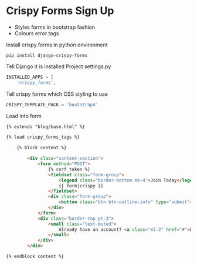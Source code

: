 # Crispy Forms Sign Up

- Styles forms in bootstrap fashion
- Colours error tags

Install crispy forms in python environment

```
pip install django-crispy-forms
```

Tell Django it is installed
Project settings.py

```python
INSTALLED_APPS = [
    'crispy_forms',
```

Tell crispy forms which CSS styling to use

```python
CRISPY_TEMPLATE_PACK = 'bootstrap4'
```

Load into form

```html
{% extends "blog/base.html" %}

{% load crispy_forms_tags %}

    {% block content %}

        <div class="content-section">
            <form method="POST">
                {% csrf_token %}
                <fieldset class="form-group">
                    <legend class="border-bottom mb-4">Join Today</legend>
                    {{ form|crispy }}
                </fieldset>
                <div class="form-group">
                    <button class="btn btn-outline-info" type="submit"> Sign Up</button>
                </div>
            </form>
            <div class="border-top pt-3">
                <small class="text-muted">
                    Already have an account? <a class="ml-2" href="#">Log in</a>
                </small>
            </div>
        </div>

{% endblock content %}

```